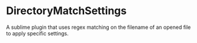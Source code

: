 # DirectoryMatchSettings

A sublime plugin that uses regex matching on the filename of an opened file to apply specific settings.
